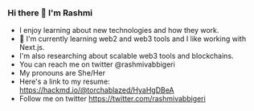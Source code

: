 ### Hi there 👋 I'm Rashmi
- I enjoy learning about new technologies and how they work. 
- 🌱 I'm currently learning web2 and web3 tools and I like working with Next.js.
- I'm also researching about scalable web3 tools and blockchains.
- You can reach me on twitter @rashmivabbigeri
- My pronouns are She/Her
- Here's a link to my resume: https://hackmd.io/@torchablazed/HyaHgDBeA
- Follow me on twitter https://twitter.com/rashmivabbigeri

<!--
**Rashmi-278/Rashmi-278** is a ✨ _special_ ✨ repository because its `README.md` (this file) appears on your GitHub profile.

Here are some ideas to get you started:

-  I’m currently working on ...
-  I’m currently learning ...
- 👯 I’m looking to collaborate on ...
- 🤔 I’m looking for help with ...
- 💬 Ask me about ...
- 📫 How to reach me: ...
- 😄 Pronouns: ...
- ⚡ Fun fact: ...
-->
